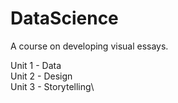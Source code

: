 # DataScience
A course on developing visual essays.

Unit 1 - Data\
Unit 2 - Design\
Unit 3 - Storytelling\

